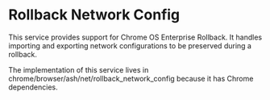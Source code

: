 # Rollback Network Config

This service provides support for Chrome OS Enterprise Rollback. It handles
importing and exporting network configurations to be preserved during a rollback.

The implementation of this service lives in
chrome/browser/ash/net/rollback_network_config because it has Chrome
dependencies.